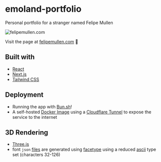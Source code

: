 # emoland-portfolio

Personal portfolio for a stranger named Felipe Mullen

![felipemullen.com](docs/image/home.png)

Visit the page at [felipemullen.com](https://felipemullen.com) 🔗

## Built with

- [React](https://reactjs.org/)
- [Next.js](https://nextjs.org/)
- [Tailwind CSS](https://tailwindcss.com/)

## Deployment

- Running the app with [Bun.sh](https://bun.sh)!
- A self-hosted [Docker Image](https://docker.com) using a [Cloudflare Tunnel](https://www.cloudflare.com/products/tunnel/) to expose the service to the internet

## 3D Rendering

- [Three.js](https://threejs.org/)
- font `json` [files](./public/fonts/) are generated using [facetype](https://gero3.github.io/facetype.js/) using a reduced [ascii](https://www.ascii-code.com/) type set (characters 32-126)